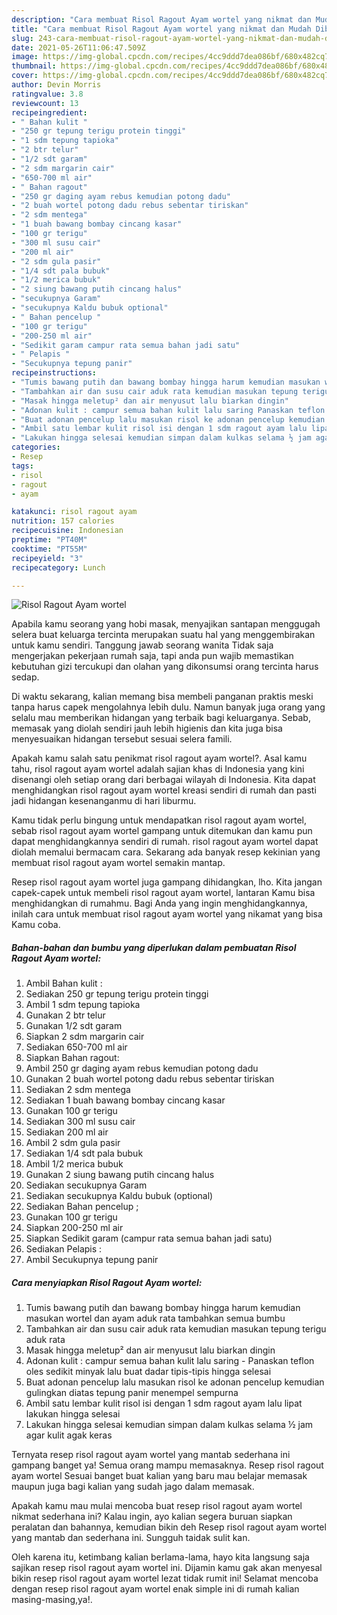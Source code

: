 ```yaml
---
description: "Cara membuat Risol Ragout Ayam wortel yang nikmat dan Mudah Dibuat"
title: "Cara membuat Risol Ragout Ayam wortel yang nikmat dan Mudah Dibuat"
slug: 243-cara-membuat-risol-ragout-ayam-wortel-yang-nikmat-dan-mudah-dibuat
date: 2021-05-26T11:06:47.509Z
image: https://img-global.cpcdn.com/recipes/4cc9ddd7dea086bf/680x482cq70/risol-ragout-ayam-wortel-foto-resep-utama.jpg
thumbnail: https://img-global.cpcdn.com/recipes/4cc9ddd7dea086bf/680x482cq70/risol-ragout-ayam-wortel-foto-resep-utama.jpg
cover: https://img-global.cpcdn.com/recipes/4cc9ddd7dea086bf/680x482cq70/risol-ragout-ayam-wortel-foto-resep-utama.jpg
author: Devin Morris
ratingvalue: 3.8
reviewcount: 13
recipeingredient:
- " Bahan kulit "
- "250 gr tepung terigu protein tinggi"
- "1 sdm tepung tapioka"
- "2 btr telur"
- "1/2 sdt garam"
- "2 sdm margarin cair"
- "650-700 ml air"
- " Bahan ragout"
- "250 gr daging ayam rebus kemudian potong dadu"
- "2 buah wortel potong dadu rebus sebentar tiriskan"
- "2 sdm mentega"
- "1 buah bawang bombay cincang kasar"
- "100 gr terigu"
- "300 ml susu cair"
- "200 ml air"
- "2 sdm gula pasir"
- "1/4 sdt pala bubuk"
- "1/2 merica bubuk"
- "2 siung bawang putih cincang halus"
- "secukupnya Garam"
- "secukupnya Kaldu bubuk optional"
- " Bahan pencelup "
- "100 gr terigu"
- "200-250 ml air"
- "Sedikit garam campur rata semua bahan jadi satu"
- " Pelapis "
- "Secukupnya tepung panir"
recipeinstructions:
- "Tumis bawang putih dan bawang bombay hingga harum kemudian masukan wortel dan ayam aduk rata tambahkan semua bumbu"
- "Tambahkan air dan susu cair aduk rata kemudian masukan tepung terigu aduk rata"
- "Masak hingga meletup² dan air menyusut lalu biarkan dingin"
- "Adonan kulit : campur semua bahan kulit lalu saring Panaskan teflon oles sedikit minyak lalu buat dadar tipis-tipis hingga selesai"
- "Buat adonan pencelup lalu masukan risol ke adonan pencelup kemudian gulingkan diatas tepung panir menempel sempurna"
- "Ambil satu lembar kulit risol isi dengan 1 sdm ragout ayam lalu lipat lakukan hingga selesai"
- "Lakukan hingga selesai kemudian simpan dalam kulkas selama ½ jam agar kulit agak keras"
categories:
- Resep
tags:
- risol
- ragout
- ayam

katakunci: risol ragout ayam 
nutrition: 157 calories
recipecuisine: Indonesian
preptime: "PT40M"
cooktime: "PT55M"
recipeyield: "3"
recipecategory: Lunch

---
```



![Risol Ragout Ayam wortel](https://img-global.cpcdn.com/recipes/4cc9ddd7dea086bf/680x482cq70/risol-ragout-ayam-wortel-foto-resep-utama.jpg)

Apabila kamu seorang yang hobi masak, menyajikan santapan menggugah selera buat keluarga tercinta merupakan suatu hal yang menggembirakan untuk kamu sendiri. Tanggung jawab seorang  wanita Tidak saja mengerjakan pekerjaan rumah saja, tapi anda pun wajib memastikan kebutuhan gizi tercukupi dan olahan yang dikonsumsi orang tercinta harus sedap.

Di waktu  sekarang, kalian memang bisa membeli panganan praktis meski tanpa harus capek mengolahnya lebih dulu. Namun banyak juga orang yang selalu mau memberikan hidangan yang terbaik bagi keluarganya. Sebab, memasak yang diolah sendiri jauh lebih higienis dan kita juga bisa menyesuaikan hidangan tersebut sesuai selera famili. 



Apakah kamu salah satu penikmat risol ragout ayam wortel?. Asal kamu tahu, risol ragout ayam wortel adalah sajian khas di Indonesia yang kini disenangi oleh setiap orang dari berbagai wilayah di Indonesia. Kita dapat menghidangkan risol ragout ayam wortel kreasi sendiri di rumah dan pasti jadi hidangan kesenanganmu di hari liburmu.

Kamu tidak perlu bingung untuk mendapatkan risol ragout ayam wortel, sebab risol ragout ayam wortel gampang untuk ditemukan dan kamu pun dapat menghidangkannya sendiri di rumah. risol ragout ayam wortel dapat diolah memalui bermacam cara. Sekarang ada banyak resep kekinian yang membuat risol ragout ayam wortel semakin mantap.

Resep risol ragout ayam wortel juga gampang dihidangkan, lho. Kita jangan capek-capek untuk membeli risol ragout ayam wortel, lantaran Kamu bisa menghidangkan di rumahmu. Bagi Anda yang ingin menghidangkannya, inilah cara untuk membuat risol ragout ayam wortel yang nikamat yang bisa Kamu coba.

<!--inarticleads1-->

##### Bahan-bahan dan bumbu yang diperlukan dalam pembuatan Risol Ragout Ayam wortel:

1. Ambil  Bahan kulit :
1. Sediakan 250 gr tepung terigu protein tinggi
1. Ambil 1 sdm tepung tapioka
1. Gunakan 2 btr telur
1. Gunakan 1/2 sdt garam
1. Siapkan 2 sdm margarin cair
1. Sediakan 650-700 ml air
1. Siapkan  Bahan ragout:
1. Ambil 250 gr daging ayam rebus kemudian potong dadu
1. Gunakan 2 buah wortel potong dadu rebus sebentar tiriskan
1. Sediakan 2 sdm mentega
1. Sediakan 1 buah bawang bombay cincang kasar
1. Gunakan 100 gr terigu
1. Sediakan 300 ml susu cair
1. Sediakan 200 ml air
1. Ambil 2 sdm gula pasir
1. Sediakan 1/4 sdt pala bubuk
1. Ambil 1/2 merica bubuk
1. Gunakan 2 siung bawang putih cincang halus
1. Sediakan secukupnya Garam
1. Sediakan secukupnya Kaldu bubuk (optional)
1. Sediakan  Bahan pencelup ;
1. Gunakan 100 gr terigu
1. Siapkan 200-250 ml air
1. Siapkan Sedikit garam (campur rata semua bahan jadi satu)
1. Sediakan  Pelapis :
1. Ambil Secukupnya tepung panir




<!--inarticleads2-->

##### Cara menyiapkan Risol Ragout Ayam wortel:

1. Tumis bawang putih dan bawang bombay hingga harum kemudian masukan wortel dan ayam aduk rata tambahkan semua bumbu
1. Tambahkan air dan susu cair aduk rata kemudian masukan tepung terigu aduk rata
1. Masak hingga meletup² dan air menyusut lalu biarkan dingin
1. Adonan kulit : campur semua bahan kulit lalu saring - Panaskan teflon oles sedikit minyak lalu buat dadar tipis-tipis hingga selesai
1. Buat adonan pencelup lalu masukan risol ke adonan pencelup kemudian gulingkan diatas tepung panir menempel sempurna
1. Ambil satu lembar kulit risol isi dengan 1 sdm ragout ayam lalu lipat lakukan hingga selesai
1. Lakukan hingga selesai kemudian simpan dalam kulkas selama ½ jam agar kulit agak keras




Ternyata resep risol ragout ayam wortel yang mantab sederhana ini gampang banget ya! Semua orang mampu memasaknya. Resep risol ragout ayam wortel Sesuai banget buat kalian yang baru mau belajar memasak maupun juga bagi kalian yang sudah jago dalam memasak.

Apakah kamu mau mulai mencoba buat resep risol ragout ayam wortel nikmat sederhana ini? Kalau ingin, ayo kalian segera buruan siapkan peralatan dan bahannya, kemudian bikin deh Resep risol ragout ayam wortel yang mantab dan sederhana ini. Sungguh taidak sulit kan. 

Oleh karena itu, ketimbang kalian berlama-lama, hayo kita langsung saja sajikan resep risol ragout ayam wortel ini. Dijamin kamu gak akan menyesal bikin resep risol ragout ayam wortel lezat tidak rumit ini! Selamat mencoba dengan resep risol ragout ayam wortel enak simple ini di rumah kalian masing-masing,ya!.

